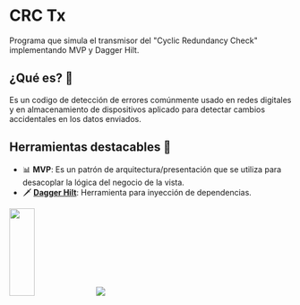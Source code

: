 # CRC Tx
Programa que simula el transmisor del "Cyclic Redundancy Check" implementando MVP y Dagger Hilt.

## ¿Qué es? :thinking:
Es un codigo de detección de errores comúnmente usado en redes digitales y en almacenamiento de dispositivos aplicado para detectar cambios accidentales en los datos enviados.

## Herramientas destacables :wrench:
* :bar_chart: **MVP**: Es un patrón de arquitectura/presentación que se utiliza para desacoplar la lógica del negocio de la vista.
* :dagger: **[Dagger Hilt](https://developer.android.com/training/dependency-injection/hilt-android?hl=es-419)**: Herramienta para inyección de dependencias.

<img src="https://user-images.githubusercontent.com/36385394/186287196-261b83d3-0d38-47eb-9fc5-9084935fe209.jpeg" width="30%" height="20%"> <img src="https://user-images.githubusercontent.com/36385394/186287200-4eb9baca-4c53-4b04-81fc-6fc6cf5c9135.png">